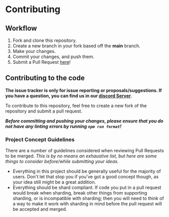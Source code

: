 # Contributing

## Workflow

1. Fork and clone this repository.
2. Create a new branch in your fork based off the **main** branch.
3. Make your changes.
4. Commit your changes, and push them.
5. Submit a Pull Request [here]!

## Contributing to the code

**The issue tracker is only for issue reporting or proposals/suggestions. If you have a question, you can find us in our [discord Server][discord server]**.

To contribute to this repository, feel free to create a new fork of the repository and
submit a pull request.

**_Before committing and pushing your changes, please ensure that you do not have any linting errors by running `npm run format`!_**

### Project Concept Guidelines

There are a number of guidelines considered when reviewing Pull Requests to be merged. _This is by no means an exhaustive list, but here are some things to consider before/while submitting your ideas._

-   Everything in this project should be generally useful for the majority of users. Don't let that stop you if you've got a good concept though, as your idea still might be a great addition.
-   Everything should be shard compliant. If code you put in a pull request would break when sharding, break other things from supporting sharding, or is incompatible with sharding; then you will need to think of a way to make it work with sharding in mind before the pull request will be accepted and merged.


[discord server]: https://discord.gg/fYAW7BT5FD
[here]: https://github.com/oadpoaw/disclosure-bot/pulls
[node.js]: https://nodejs.org/en/download/
[yarn]: https://yarnpkg.com/getting-started/install
